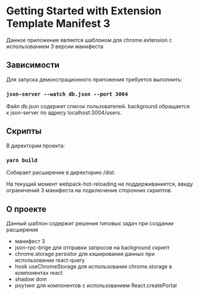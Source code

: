 # Getting Started with Extension Template  Manifest 3

Данное приложение является шаблоном для chrome.extension с использованием 3 версии манифеста

## Зависимости

Для запуска демонстрационного приложения требуется выполнить: 

### `json-server --watch db.json --port 3004`

Файл db.json содержит список пользователей. background обращается к json-server по адресу localhost:3004/users.

## Скрипты

В директории проекта:

### `yarn build`

Собирает расширение в директорию /dist.

На текущий момент webpack-hot-reloading не поддерживаниется, ввиду ограничений 3 манифеста на подключение сторонних скриптов.

## О проекте

Данный шаблон содержит решения типовых задач при создании расширения
- манифест 3
- json-rpc-brige для отправки запросов на background скрипт
- chrome.storage persistor для кэширования данных при использовании react-query
- hook useChromeStorage для использования chrome.storage в компонентах react
- shadow dom
- роутинг для компонентов с использованием React.createPortal


